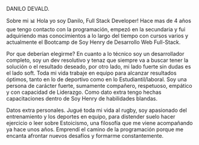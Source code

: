 DANILO DEVALD.

Sobre mi 📊
Hola yo soy Danilo, Full Stack Developer!
Hace mas de 4 años que tengo contacto con la programación, empezó en la secundaria y fui adquiriendo mas conocimientos a lo largo del tiempo con cursos varios y actualmente el Bootcamp de Soy Henry de Desarrollo Web Full-Stack.

Por que deberían elegirme?
En cuanto a lo técnico soy un desarrollador completo, soy un dev resolutivo y tenaz que siempre va a buscar tener la solución o el resultado deseado, por otro lado, mi lado fuerte sin dudas es el lado soft. Toda mi vida trabaje en equipo para alcanzar resultados óptimos, tanto en lo de deportivo como en lo Estudiantil/laboral. Soy una persona de carácter fuerte, sumamente compañero, respetuoso, empático y con capacidad de Liderazgo. 
Como dato extra tengo hechas capacitaciones dentro de Soy Henry de habilidades blandas. 

Datos extra personales.
Jugué toda mi vida al rugby, soy apasionado del entrenamiento y los deportes en equipo, para distender suelo hacer ejercicio o leer sobre Estoicismo, una filosofía que me viene acompañando ya hace unos años.
Emprendí el camino de la programación porque me encanta afrontar nuevos desafíos y formarme constantemente.
